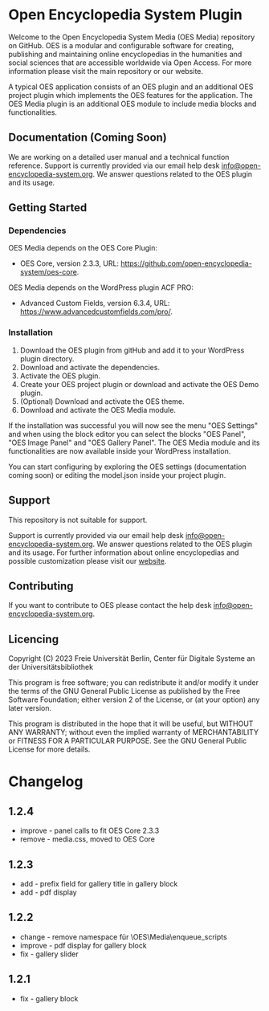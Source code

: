 # Open Encyclopedia System Plugin

Welcome to the Open Encyclopedia System Media (OES Media) repository on GitHub. OES is a modular and configurable software for creating, publishing and maintaining online encyclopedias in the humanities and social sciences that are accessible worldwide via Open Access. For more information please visit the main repository or our website.

A typical OES application consists of an OES plugin and an additional OES project plugin which implements the OES features for the application. The OES Media plugin is an additional OES module to include media blocks and functionalities.

## Documentation (Coming Soon)

We are working on a detailed user manual and a technical function reference. Support is currently provided via our email help desk info@open-encyclopedia-system.org. We answer questions related to the OES plugin and its usage.


## Getting Started

### Dependencies

OES Media depends on the OES Core Plugin:
* OES Core, version 2.3.3, URL: https://github.com/open-encyclopedia-system/oes-core.

OES Media depends on the WordPress plugin ACF PRO:
* Advanced Custom Fields, version 6.3.4, URL: https://www.advancedcustomfields.com/pro/.


### Installation

1. Download the OES plugin from gitHub and add it to your WordPress plugin directory.
2. Download and activate the dependencies.
3. Activate the OES plugin.
4. Create your OES project plugin or download and activate the OES Demo plugin.
5. (Optional) Download and activate the OES theme.
6. Download and activate the OES Media module.

If the installation was successful you will now see the menu "OES Settings" and when using the block editor you can select the blocks "OES Panel", "OES Image Panel" and "OES Gallery Panel". The OES Media module and its functionalities are now available inside your WordPress installation.

You can start configuring by exploring the OES settings (documentation coming soon) or editing the model.json inside your project plugin.

## Support

This repository is not suitable for support.

Support is currently provided via our email help desk info@open-encyclopedia-system.org. We answer questions related to the OES plugin and its usage. For further information about online encyclopedias and possible customization please visit our [website](http://www.open-encyclopedia-system.org/).


## Contributing

If you want to contribute to OES please contact the help desk info@open-encyclopedia-system.org.


## Licencing

Copyright (C) 2023 Freie Universität Berlin, Center für Digitale Systeme an der Universitätsbibliothek

This program is free software; you can redistribute it and/or modify it under the terms of the GNU General Public License as published by the Free Software Foundation; either version 2 of the License, or (at your option) any later version.

This program is distributed in the hope that it will be useful, but WITHOUT ANY WARRANTY; without even the implied warranty of MERCHANTABILITY or FITNESS FOR A PARTICULAR PURPOSE.  See the GNU General Public License for more details.

# Changelog

## 1.2.4
* improve - panel calls to fit OES Core 2.3.3
* remove - media.css, moved to OES Core

## 1.2.3
* add - prefix field for gallery title in gallery block
* add - pdf display

## 1.2.2
* change - remove namespace für \OES\Media\enqueue_scripts
* improve - pdf display for gallery block
* fix - gallery slider

## 1.2.1
* fix - gallery block